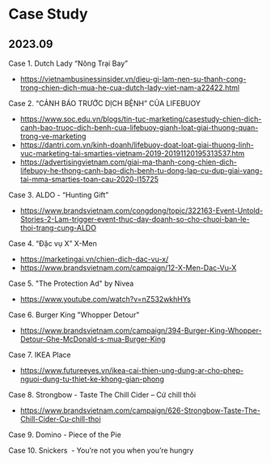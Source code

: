 
# Case Study

## 2023.09

Case 1. Dutch Lady “Nông Trại Bay”  
- https://vietnambusinessinsider.vn/dieu-gi-lam-nen-su-thanh-cong-trong-chien-dich-mua-he-cua-dutch-lady-viet-nam-a22422.html 


Case 2. “CẢNH BÁO TRƯỚC DỊCH BỆNH” CỦA LIFEBUOY   
- https://www.soc.edu.vn/blogs/tin-tuc-marketing/casestudy-chien-dich-canh-bao-truoc-dich-benh-cua-lifebuoy-gianh-loat-giai-thuong-quan-trong-ve-marketing 
- https://dantri.com.vn/kinh-doanh/lifebuoy-doat-loat-giai-thuong-linh-vuc-marketing-tai-smarties-vietnam-2019-20191120195313537.htm
- https://advertisingvietnam.com/giai-ma-thanh-cong-chien-dich-lifebuoy-he-thong-canh-bao-dich-benh-tu-dong-lap-cu-dup-giai-vang-tai-mma-smarties-toan-cau-2020-l15725

Case 3. ALDO - “Hunting Gift”  
- https://www.brandsvietnam.com/congdong/topic/322163-Event-Untold-Stories-2-Lam-trigger-event-thuc-day-doanh-so-cho-chuoi-ban-le-thoi-trang-cung-ALDO

Case 4. “Đặc vụ X”  X-Men  
- https://marketingai.vn/chien-dich-dac-vu-x/ 
- https://www.brandsvietnam.com/campaign/12-X-Men-Dac-Vu-X

Case 5. "The Protection Ad" by Nivea  
- https://www.youtube.com/watch?v=nZ532wkhHYs

Case 6. Burger King  "Whopper Detour"  
- https://www.brandsvietnam.com/campaign/394-Burger-King-Whopper-Detour-Ghe-McDonald-s-mua-Burger-King

Case 7. IKEA Place   
- https://www.futureeyes.vn/ikea-cai-thien-ung-dung-ar-cho-phep-nguoi-dung-tu-thiet-ke-khong-gian-phong

Case 8. Strongbow - Taste The Chill Cider – Cứ chill thôi  
- https://www.brandsvietnam.com/campaign/626-Strongbow-Taste-The-Chill-Cider-Cu-chill-thoi

  
Case 9. Domino - Piece of the Pie   

  
Case 10. Snickers  - You’re not you when you’re hungry  


